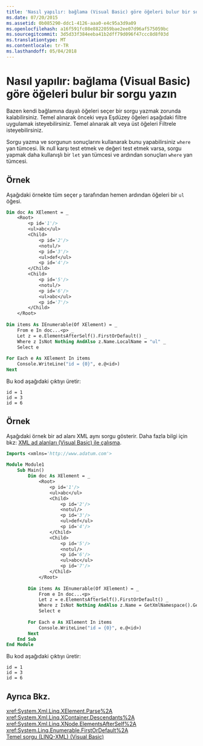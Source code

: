 ```yaml
---
title: 'Nasıl yapılır: bağlama (Visual Basic) göre öğeleri bulur bir sorgu yazın'
ms.date: 07/20/2015
ms.assetid: 0b085290-ddc1-4126-aaa0-e4c95a3d9a09
ms.openlocfilehash: a16f591fc08e8822059bae2ee07d96af575059bc
ms.sourcegitcommit: 3d5d33f384eeba41b2dff79d096f47ccc8d8f03d
ms.translationtype: MT
ms.contentlocale: tr-TR
ms.lasthandoff: 05/04/2018
---
```

# <a name="how-to-write-a-query-that-finds-elements-based-on-context-visual-basic"></a>Nasıl yapılır: bağlama (Visual Basic) göre öğeleri bulur bir sorgu yazın
Bazen kendi bağlamına dayalı öğeleri seçer bir sorgu yazmak zorunda kalabilirsiniz. Temel alınarak önceki veya Eşdüzey öğeleri aşağıdaki filtre uygulamak isteyebilirsiniz. Temel alınarak alt veya üst öğeleri Filtrele isteyebilirsiniz.  
  
 Sorgu yazma ve sorgunun sonuçlarını kullanarak bunu yapabilirsiniz `where` yan tümcesi. İlk null karşı test etmek ve değeri test etmek varsa, sorgu yapmak daha kullanışlı bir `let` yan tümcesi ve ardından sonuçları `where` yan tümcesi.  
  
## <a name="example"></a>Örnek  
 Aşağıdaki örnekte tüm seçer `p` tarafından hemen ardından öğeleri bir `ul` öğesi.  
  
```vb  
Dim doc As XElement = _  
    <Root>  
        <p id='1'/>  
        <ul>abc</ul>  
        <Child>  
            <p id='2'/>  
            <notul/>  
            <p id='3'/>  
            <ul>def</ul>  
            <p id='4'/>  
        </Child>  
        <Child>  
            <p id='5'/>  
            <notul/>  
            <p id='6'/>  
            <ul>abc</ul>  
            <p id='7'/>  
        </Child>  
    </Root>  
  
Dim items As IEnumerable(Of XElement) = _  
    From e In doc...<p> _  
    Let z = e.ElementsAfterSelf().FirstOrDefault() _  
    Where z IsNot Nothing AndAlso z.Name.LocalName = "ul" _  
    Select e  
  
For Each e As XElement In items  
    Console.WriteLine("id = {0}", e.@<id>)  
Next  
```  
  
 Bu kod aşağıdaki çıktıyı üretir:  
  
```  
id = 1  
id = 3  
id = 6  
```  
  
## <a name="example"></a>Örnek  
 Aşağıdaki örnek bir ad alanı XML aynı sorgu gösterir. Daha fazla bilgi için bkz: [XML ad alanları (Visual Basic) ile çalışma](../../../../visual-basic/programming-guide/concepts/linq/working-with-xml-namespaces.md).  
  
```vb  
Imports <xmlns='http://www.adatum.com'>  
  
Module Module1  
    Sub Main()  
        Dim doc As XElement = _  
            <Root>  
                <p id='1'/>  
                <ul>abc</ul>  
                <Child>  
                    <p id='2'/>  
                    <notul/>  
                    <p id='3'/>  
                    <ul>def</ul>  
                    <p id='4'/>  
                </Child>  
                <Child>  
                    <p id='5'/>  
                    <notul/>  
                    <p id='6'/>  
                    <ul>abc</ul>  
                    <p id='7'/>  
                </Child>  
            </Root>  
  
        Dim items As IEnumerable(Of XElement) = _  
            From e In doc...<p> _  
            Let z = e.ElementsAfterSelf().FirstOrDefault() _  
            Where z IsNot Nothing AndAlso z.Name = GetXmlNamespace().GetName("ul") _  
            Select e  
  
        For Each e As XElement In items  
            Console.WriteLine("id = {0}", e.@<id>)  
        Next  
    End Sub  
End Module  
```  
  
 Bu kod aşağıdaki çıktıyı üretir:  
  
```  
id = 1  
id = 3  
id = 6  
```  
  
## <a name="see-also"></a>Ayrıca Bkz.  
 <xref:System.Xml.Linq.XElement.Parse%2A>  
 <xref:System.Xml.Linq.XContainer.Descendants%2A>  
 <xref:System.Xml.Linq.XNode.ElementsAfterSelf%2A>  
 <xref:System.Linq.Enumerable.FirstOrDefault%2A>  
 [Temel sorgu (LINQ-XML) (Visual Basic)](../../../../visual-basic/programming-guide/concepts/linq/basic-queries-linq-to-xml.md)
